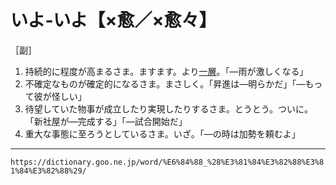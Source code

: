 # いよ‐いよ【×愈／×愈々】

［副］

1. 持続的に程度が高まるさま。ますます。より[一層](いっそう（一層）)。「―雨が激しくなる」
2. 不確定なものが確定的になるさま。まさしく。「昇進は―明らかだ」「―もって彼が怪しい」
3. 待望していた物事が成立したり実現したりするさま。とうとう。ついに。「新社屋が―完成する」「―試合開始だ」
4. 重大な事態に至ろうとしているさま。いざ。「―の時は加勢を頼むよ」

---
`https://dictionary.goo.ne.jp/word/%E6%84%88_%28%E3%81%84%E3%82%88%E3%81%84%E3%82%88%29/`